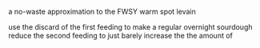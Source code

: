 a no-waste approximation to the FWSY warm spot levain

use the discard of the first feeding to make a regular overnight sourdough
reduce the second feeding to just barely increase the  the amount of
